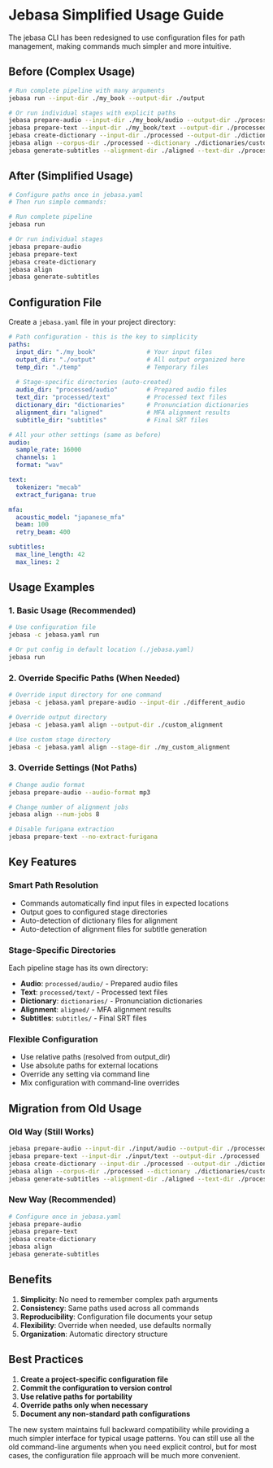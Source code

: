 # Jebasa Simplified Usage Guide

The jebasa CLI has been redesigned to use configuration files for path management, making commands much simpler and more intuitive.

## Before (Complex Usage)

```bash
# Run complete pipeline with many arguments
jebasa run --input-dir ./my_book --output-dir ./output

# Or run individual stages with explicit paths
jebasa prepare-audio --input-dir ./my_book/audio --output-dir ./processed
jebasa prepare-text --input-dir ./my_book/text --output-dir ./processed  
jebasa create-dictionary --input-dir ./processed --output-dir ./dictionaries
jebasa align --corpus-dir ./processed --dictionary ./dictionaries/custom.dict --output-dir ./aligned
jebasa generate-subtitles --alignment-dir ./aligned --text-dir ./processed --output-dir ./subtitles
```

## After (Simplified Usage)

```bash
# Configure paths once in jebasa.yaml
# Then run simple commands:

# Run complete pipeline
jebasa run

# Or run individual stages
jebasa prepare-audio
jebasa prepare-text
jebasa create-dictionary  
jebasa align
jebasa generate-subtitles
```

## Configuration File

Create a `jebasa.yaml` file in your project directory:

```yaml
# Path configuration - this is the key to simplicity
paths:
  input_dir: "./my_book"              # Your input files
  output_dir: "./output"              # All output organized here
  temp_dir: "./temp"                  # Temporary files
  
  # Stage-specific directories (auto-created)
  audio_dir: "processed/audio"        # Prepared audio files
  text_dir: "processed/text"          # Processed text files
  dictionary_dir: "dictionaries"      # Pronunciation dictionaries
  alignment_dir: "aligned"            # MFA alignment results
  subtitle_dir: "subtitles"           # Final SRT files

# All your other settings (same as before)
audio:
  sample_rate: 16000
  channels: 1
  format: "wav"

text:
  tokenizer: "mecab"
  extract_furigana: true

mfa:
  acoustic_model: "japanese_mfa"
  beam: 100
  retry_beam: 400

subtitles:
  max_line_length: 42
  max_lines: 2
```

## Usage Examples

### 1. Basic Usage (Recommended)

```bash
# Use configuration file
jebasa -c jebasa.yaml run

# Or put config in default location (./jebasa.yaml)
jebasa run
```

### 2. Override Specific Paths (When Needed)

```bash
# Override input directory for one command
jebasa -c jebasa.yaml prepare-audio --input-dir ./different_audio

# Override output directory
jebasa -c jebasa.yaml align --output-dir ./custom_alignment

# Use custom stage directory
jebasa -c jebasa.yaml align --stage-dir ./my_custom_alignment
```

### 3. Override Settings (Not Paths)

```bash
# Change audio format
jebasa prepare-audio --audio-format mp3

# Change number of alignment jobs
jebasa align --num-jobs 8

# Disable furigana extraction
jebasa prepare-text --no-extract-furigana
```

## Key Features

### Smart Path Resolution
- Commands automatically find input files in expected locations
- Output goes to configured stage directories
- Auto-detection of dictionary files for alignment
- Auto-detection of alignment files for subtitle generation

### Stage-Specific Directories
Each pipeline stage has its own directory:
- **Audio**: `processed/audio/` - Prepared audio files
- **Text**: `processed/text/` - Processed text files  
- **Dictionary**: `dictionaries/` - Pronunciation dictionaries
- **Alignment**: `aligned/` - MFA alignment results
- **Subtitles**: `subtitles/` - Final SRT files

### Flexible Configuration
- Use relative paths (resolved from output_dir)
- Use absolute paths for external locations
- Override any setting via command line
- Mix configuration with command-line overrides

## Migration from Old Usage

### Old Way (Still Works)
```bash
jebasa prepare-audio --input-dir ./input/audio --output-dir ./processed
jebasa prepare-text --input-dir ./input/text --output-dir ./processed
jebasa create-dictionary --input-dir ./processed --output-dir ./dictionaries
jebasa align --corpus-dir ./processed --dictionary ./dictionaries/custom.dict --output-dir ./aligned
jebasa generate-subtitles --alignment-dir ./aligned --text-dir ./processed --output-dir ./subtitles
```

### New Way (Recommended)
```bash
# Configure once in jebasa.yaml
jebasa prepare-audio
jebasa prepare-text
jebasa create-dictionary
jebasa align
jebasa generate-subtitles
```

## Benefits

1. **Simplicity**: No need to remember complex path arguments
2. **Consistency**: Same paths used across all commands
3. **Reproducibility**: Configuration file documents your setup
4. **Flexibility**: Override when needed, use defaults normally
5. **Organization**: Automatic directory structure

## Best Practices

1. **Create a project-specific configuration file**
2. **Commit the configuration to version control**
3. **Use relative paths for portability**
4. **Override paths only when necessary**
5. **Document any non-standard path configurations**

The new system maintains full backward compatibility while providing a much simpler interface for typical usage patterns. You can still use all the old command-line arguments when you need explicit control, but for most cases, the configuration file approach will be much more convenient.